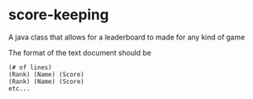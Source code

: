 # score-keeping
A java class that allows for a leaderboard to made for any kind of game

The format of the text document should be
```
(# of lines)
(Rank) (Name) (Score)
(Rank) (Name) (Score)
etc...
```
